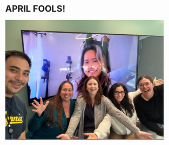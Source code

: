 <!DOCTYPE html>
<html lang="en">
<head>
     <!-- Open Graph Tags -->
    <meta property="og:title" content="Fox41SanDiegoConstructionCatastrophe04012025">
    <meta property="og:description" content="An ongoing investigation has begun this morning at the Torrey Heights facility following a catastrophic oversight of safety and regulations. Law Enforcement and First Responders are onsite assessing the damage.">
     <meta property="og:image" content="https://i.imgur.com/qWt2C5p.jpeg">
    <meta property="og:image:secure_url" content="https://i.imgur.com/qWt2C5p.jpeg">
    <meta property="og:image:type" content="image/jpeg">
    <meta property="og:image:width" content="1200">
    <meta property="og:image:height" content="630">
    <meta property="og:url" content="https://archidami.github.io/TorreyHeights.github.io/">
    <meta name="twitter:card" content="summary_large_image">    
    <meta charset="UTF-8">
    <meta name="viewport" content="width=device-width, initial-scale=1.0">
    <title>April Fools!</title>
</head>
<body>
    <h1>APRIL FOOLS!</h1>
    <img src="April Fools! .png" alt="April Fools Image">
</body>
</html>
